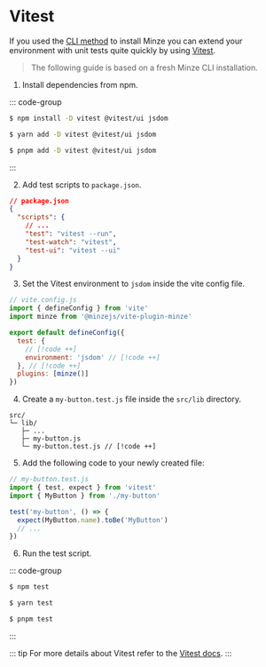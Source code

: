 # Vitest

If you used the [CLI method](/guide/installation#cli) to install Minze you can extend your environment with unit tests quite quickly by using [Vitest](https://vitest.dev).

> The following guide is based on a fresh Minze CLI installation.

1. Install dependencies from npm.

::: code-group

```bash [npm]
$ npm install -D vitest @vitest/ui jsdom
```

```bash [yarn]
$ yarn add -D vitest @vitest/ui jsdom
```

```bash [pnpm]
$ pnpm add -D vitest @vitest/ui jsdom
```

:::

2. Add test scripts to `package.json`.

```json
// package.json
{
  "scripts": {
    // ...
    "test": "vitest --run",
    "test-watch": "vitest",
    "test-ui": "vitest --ui"
  }
}
```

3. Set the Vitest environment to `jsdom` inside the vite config file.

```js
// vite.config.js
import { defineConfig } from 'vite'
import minze from '@minzejs/vite-plugin-minze'

export default defineConfig({
  test: {
    // [!code ++]
    environment: 'jsdom' // [!code ++]
  }, // [!code ++]
  plugins: [minze()]
})
```

4. Create a `my-button.test.js` file inside the `src/lib` directory.

```
src/
└─ lib/
   ├─ ...
   ├─ my-button.js
   └─ my-button.test.js // [!code ++]
```

5. Add the following code to your newly created file:

```js
// my-button.test.js
import { test, expect } from 'vitest'
import { MyButton } from './my-button'

test('my-button', () => {
  expect(MyButton.name).toBe('MyButton')
  // ...
})
```

6. Run the test script.

::: code-group

```bash [npm]
$ npm test
```

```bash [yarn]
$ yarn test
```

```bash [pnpm]
$ pnpm test
```

:::

::: tip
For more details about Vitest refer to the [Vitest docs](https://vitest.dev/).
:::
